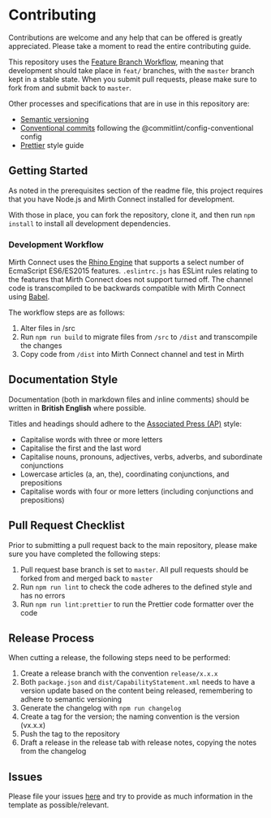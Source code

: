 # Contributing

Contributions are welcome and any help that can be offered is greatly appreciated.
Please take a moment to read the entire contributing guide.

This repository uses the [Feature Branch Workflow](https://www.atlassian.com/git/tutorials/comparing-workflows/feature-branch-workflow),
meaning that development should take place in `feat/` branches, with the `master` branch kept in a stable state.
When you submit pull requests, please make sure to fork from and submit back to `master`.

Other processes and specifications that are in use in this repository are:

-   [Semantic versioning](https://semver.org/)
-   [Conventional commits](https://www.conventionalcommits.org/en/v1.0.0/) following the @commitlint/config-conventional config
-   [Prettier](https://prettier.io/) style guide

## Getting Started

As noted in the prerequisites section of the readme file, this project requires that you have Node.js and Mirth Connect installed for development.

With those in place, you can fork the repository, clone it, and then run `npm install` to install all development dependencies.

### Development Workflow

Mirth Connect uses the [Rhino Engine](https://developer.mozilla.org/en-US/docs/Mozilla/Projects/Rhino) that supports a select number of EcmaScript ES6/ES2015 features.
`.eslintrc.js` has ESLint rules relating to the features that Mirth Connect does not support turned off.
The channel code is transcompiled to be backwards compatible with Mirth Connect using [Babel](https://babeljs.io/).

The workflow steps are as follows:

1. Alter files in /src
2. Run `npm run build` to migrate files from `/src` to `/dist` and transcompile the changes
3. Copy code from `/dist` into Mirth Connect channel and test in Mirth

## Documentation Style

Documentation (both in markdown files and inline comments) should be written in **British English** where possible.

Titles and headings should adhere to the [Associated Press (AP)](https://www.apstylebook.com/) style:

-   Capitalise words with three or more letters
-   Capitalise the first and the last word
-   Capitalise nouns, pronouns, adjectives, verbs, adverbs, and subordinate conjunctions
-   Lowercase articles (a, an, the), coordinating conjunctions, and prepositions
-   Capitalise words with four or more letters (including conjunctions and prepositions)

## Pull Request Checklist

Prior to submitting a pull request back to the main repository, please make sure you have completed the following steps:

1. Pull request base branch is set to `master`. All pull requests should be forked from and merged back to `master`
2. Run `npm run lint` to check the code adheres to the defined style and has no errors
3. Run `npm run lint:prettier` to run the Prettier code formatter over the code

## Release Process

When cutting a release, the following steps need to be performed:

1. Create a release branch with the convention `release/x.x.x`
2. Both `package.json` and `dist/CapabilityStatement.xml` needs to have a version update based on the content being released, remembering to adhere to semantic versioning
3. Generate the changelog with `npm run changelog`
4. Create a tag for the version; the naming convention is the version (vx.x.x)
5. Push the tag to the repository
6. Draft a release in the release tab with release notes, copying the notes from the changelog

## Issues

Please file your issues [here](https://github.com/Fdawgs/ydh-fhir-listeners/issues) and try to provide as much information in the template as possible/relevant.
